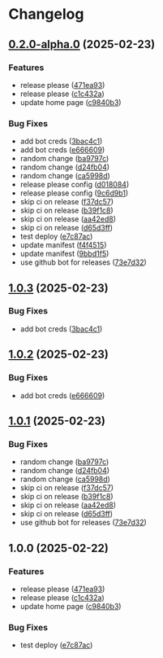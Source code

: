 # Changelog

## [0.2.0-alpha.0](https://github.com/acidarchive/website/compare/acidarchive-frontend-v0.1.0-alpha.0...acidarchive-frontend-v0.2.0-alpha.0) (2025-02-23)


### Features

* release please ([471ea93](https://github.com/acidarchive/website/commit/471ea93eb32122b31e63f820188b7a842eae5d43))
* release please ([c1c432a](https://github.com/acidarchive/website/commit/c1c432af2dbbc6bf83591fef0ecdd46e22a62836))
* update home page ([c9840b3](https://github.com/acidarchive/website/commit/c9840b3139f0e6500960b12566aa1644ab4f92e6))


### Bug Fixes

* add bot creds ([3bac4c1](https://github.com/acidarchive/website/commit/3bac4c191d1f969e88d7bbc14f7c8c1fa040a0ae))
* add bot creds ([e666609](https://github.com/acidarchive/website/commit/e6666098f097508a621dea78b1a79e1b48ba4082))
* random change ([ba9797c](https://github.com/acidarchive/website/commit/ba9797cde64a824ad53427c44107cae4fa85de91))
* random change ([d24fb04](https://github.com/acidarchive/website/commit/d24fb04edbbee44ad8d370c0ee58029455a89ab4))
* random change ([ca5998d](https://github.com/acidarchive/website/commit/ca5998d3d99a1df37fc2fd3fb2ec05ceec6ae8f9))
* release please config ([d018084](https://github.com/acidarchive/website/commit/d0180845c87f7b6b59a2df13728eca093e4b3eaa))
* release please config ([9c6d9b1](https://github.com/acidarchive/website/commit/9c6d9b11031af498c13340fdba8af852b2bd3dae))
* skip ci on release ([f37dc57](https://github.com/acidarchive/website/commit/f37dc57c0e794f22a2f96631b0de537e2b142f79))
* skip ci on release ([b39f1c8](https://github.com/acidarchive/website/commit/b39f1c873312d12df0e8380ee922e76c9ddf44dc))
* skip ci on release ([aa42ed8](https://github.com/acidarchive/website/commit/aa42ed8b8b8df800086d96e394d5bbb9211978ef))
* skip ci on release ([d65d3ff](https://github.com/acidarchive/website/commit/d65d3ffef043bf7fd98f7a6635252f8a478bb552))
* test deploy ([e7c87ac](https://github.com/acidarchive/website/commit/e7c87ac8eea9abcb5df9abbb1883257ca2a18929))
* update manifest ([f4f4515](https://github.com/acidarchive/website/commit/f4f45155cf98d53c3306f469620a2c684759a482))
* update manifest ([9bbd1f5](https://github.com/acidarchive/website/commit/9bbd1f5e9fa400639efd308373f3e89d5f24429c))
* use github bot for releases ([73e7d32](https://github.com/acidarchive/website/commit/73e7d32c481ab016657981850b6537d51cefc964))

## [1.0.3](https://github.com/acidarchive/website/compare/v1.0.2...v1.0.3) (2025-02-23)


### Bug Fixes

* add bot creds ([3bac4c1](https://github.com/acidarchive/website/commit/3bac4c191d1f969e88d7bbc14f7c8c1fa040a0ae))

## [1.0.2](https://github.com/acidarchive/website/compare/v1.0.1...v1.0.2) (2025-02-23)


### Bug Fixes

* add bot creds ([e666609](https://github.com/acidarchive/website/commit/e6666098f097508a621dea78b1a79e1b48ba4082))

## [1.0.1](https://github.com/acidarchive/website/compare/v1.0.0...v1.0.1) (2025-02-23)


### Bug Fixes

* random change ([ba9797c](https://github.com/acidarchive/website/commit/ba9797cde64a824ad53427c44107cae4fa85de91))
* random change ([d24fb04](https://github.com/acidarchive/website/commit/d24fb04edbbee44ad8d370c0ee58029455a89ab4))
* random change ([ca5998d](https://github.com/acidarchive/website/commit/ca5998d3d99a1df37fc2fd3fb2ec05ceec6ae8f9))
* skip ci on release ([f37dc57](https://github.com/acidarchive/website/commit/f37dc57c0e794f22a2f96631b0de537e2b142f79))
* skip ci on release ([b39f1c8](https://github.com/acidarchive/website/commit/b39f1c873312d12df0e8380ee922e76c9ddf44dc))
* skip ci on release ([aa42ed8](https://github.com/acidarchive/website/commit/aa42ed8b8b8df800086d96e394d5bbb9211978ef))
* skip ci on release ([d65d3ff](https://github.com/acidarchive/website/commit/d65d3ffef043bf7fd98f7a6635252f8a478bb552))
* use github bot for releases ([73e7d32](https://github.com/acidarchive/website/commit/73e7d32c481ab016657981850b6537d51cefc964))

## 1.0.0 (2025-02-22)


### Features

* release please ([471ea93](https://github.com/acidarchive/website/commit/471ea93eb32122b31e63f820188b7a842eae5d43))
* release please ([c1c432a](https://github.com/acidarchive/website/commit/c1c432af2dbbc6bf83591fef0ecdd46e22a62836))
* update home page ([c9840b3](https://github.com/acidarchive/website/commit/c9840b3139f0e6500960b12566aa1644ab4f92e6))


### Bug Fixes

* test deploy ([e7c87ac](https://github.com/acidarchive/website/commit/e7c87ac8eea9abcb5df9abbb1883257ca2a18929))
